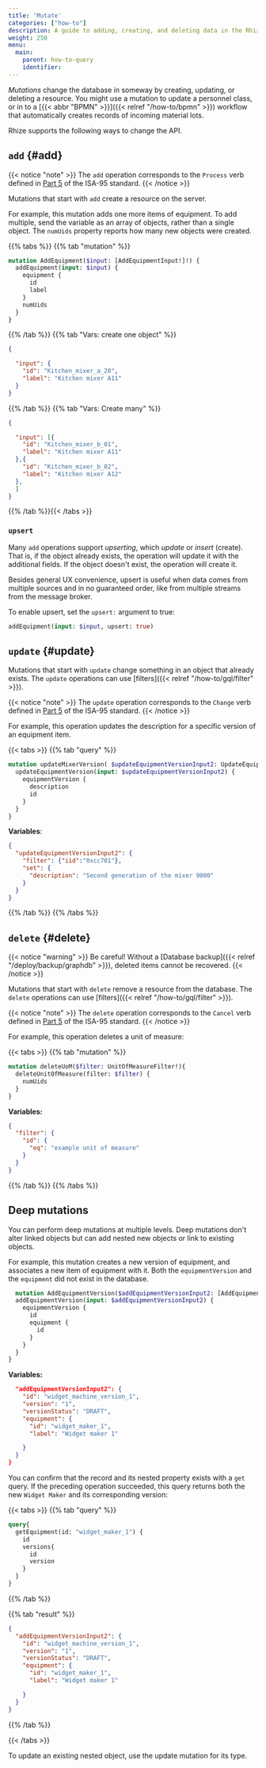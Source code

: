 ```yaml
---
title: 'Mutate'
categories: ["how-to"]
description: A guide to adding, creating, and deleting data in the Rhize DB
weight: 250
menu:
  main:
    parent: how-to-query
    identifier:
---
```


_Mutations_ change the database in someway by creating, updating, or deleting a resource.
You might use a mutation to update a personnel class, or in to a [{{< abbr "BPMN" >}}]({{< relref "/how-to/bpmn" >}}) workflow that automatically creates records of incoming material lots.

Rhize supports the following ways to change the API.

## `add` {#add}

{{< notice "note" >}}
The `add` operation corresponds to the `Process` verb defined in [Part 5](https://www.isa.org/products/ansi-isa-95-00-05-2018-enterprise-control-system-i) of the ISA-95 standard.
{{< /notice >}}

Mutations that start with `add` create a resource on the server.

For example, this mutation adds one more items of equipment.
To add multiple, send the variable as an array of objects, rather than a single object.
The `numUids` property reports how many new objects were created.

{{% tabs %}}
{{% tab "mutation" %}}

```graphql
mutation AddEquipment($input: [AddEquipmentInput!]!) {
  addEquipment(input: $input) {
    equipment {
      id
      label
    }
    numUids
  }
}
```

{{% /tab %}}
{{% tab "Vars: create one object" %}}

```json
{

  "input": {
    "id": "Kitchen_mixer_a_20",
    "label": "Kitchen mixer A11"
  }
}
```
{{% /tab %}}
{{% tab "Vars: Create many" %}}

```json
{

  "input": [{
    "id": "Kitchen_mixer_b_01",
    "label": "Kitchen mixer A11"
  },{
    "id": "Kitchen_mixer_b_02",
    "label": "Kitchen mixer A12"
  },
  ]
}
```
{{% /tab %}}{{< /tabs >}}

### `upsert`

Many `add` operations support _upserting_, which _update_ or _insert_ (create).
That is, if the object already exists, the operation will update it with the additional fields.
If the object doesn't exist, the operation will create it.

Besides general UX convenience, upsert is useful when data comes from multiple sources and in no guaranteed order, like from multiple streams from the message broker.

To enable upsert, set the `upsert:` argument to true:

```graphql
addEquipment(input: $input, upsert: true)
```

## `update` {#update}

Mutations that start with `update` change something in an object that already exists.
The `update` operations can use [filters]({{< relref "/how-to/gql/filter" >}}).

{{< notice "note" >}}
The `update` operation corresponds to the `Change` verb defined in [Part 5](https://www.isa.org/products/ansi-isa-95-00-05-2018-enterprise-control-system-i) of the ISA-95 standard.
{{< /notice >}}

For example, this operation updates the description for a specific version of an equipment item.

{{< tabs >}}
{{% tab "query" %}}

```graphql
mutation updateMixerVersion( $updateEquipmentVersionInput2: UpdateEquipmentVersionInput!){
  updateEquipmentVersion(input: $updateEquipmentVersionInput2) {
    equipmentVersion {
      description
      id
    }
  }
}
```

**Variables**:
```json
{
  "updateEquipmentVersionInput2": {
    "filter": {"iid":"0xcc701"},
    "set": {
      "description": "Second generation of the mixer 9000"
    }
  }
}
```
{{% /tab %}}
{{% /tabs %}}

## `delete` {#delete}

{{< notice "warning" >}}
Be careful! Without a [Database backup]({{< relref "/deploy/backup/graphdb" >}}), deleted items cannot be recovered.
{{< /notice >}}


Mutations that start with `delete` remove a resource from the database.
The `delete` operations can use [filters]({{< relref "/how-to/gql/filter" >}}).


{{< notice "note" >}}
The `delete` operation corresponds to the `Cancel` verb defined in [Part 5](https://www.isa.org/products/ansi-isa-95-00-05-2018-enterprise-control-system-i) of the ISA-95 standard.
{{< /notice >}}

For example, this operation deletes a unit of measure:

{{< tabs >}}
{{% tab "mutation" %}}

```graphql
mutation deleteUoM($filter: UnitOfMeasureFilter!){
  deleteUnitOfMeasure(filter: $filter) {
    numUids
  }
}
```

**Variables:**
```json
{
  "filter": {
    "id": {
      "eq": "example unit of measure"
    }
  }
}

```
{{% /tab %}}
{{% /tabs %}}

## Deep mutations

You can perform deep mutations at multiple levels.
Deep mutations don't alter linked objects but can add nested new objects or link to existing objects.

For example, this mutation creates a new version of equipment, and associates a new item of equipment with it. Both the `equipmentVersion` and the `equipment` did not exist in the database.

```graphql
  mutation AddEquipmentVersion($addEquipmentVersionInput2: [AddEquipmentVersionInput!]!) {
  addEquipmentVersion(input: $addEquipmentVersionInput2) {
    equipmentVersion {
      id
      equipment {
        id
      }
    }
  }
}
```

**Variables:**

```json
  "addEquipmentVersionInput2": {
    "id": "widget_machine_version_1",
    "version": "1",
    "versionStatus": "DRAFT",
    "equipment": {
      "id": "widget_maker_1",
      "label": "Widget maker 1"

    }
  }
}
```

You can confirm that the record and its nested property exists with a `get` query.
If the preceding operation succeeded, this query returns both the new `Widget Maker` and
its corresponding version:

{{< tabs >}}
{{% tab "query" %}}
```graphql
query{
  getEquipment(id: "widget_maker_1") {
    id
    versions{
      id
      version
    }
  }
}
```
{{% /tab %}}


{{% tab "result" %}}

```json
{
  "addEquipmentVersionInput2": {
    "id": "widget_machine_version_1",
    "version": "1",
    "versionStatus": "DRAFT",
    "equipment": {
      "id": "widget_maker_1",
      "label": "Widget maker 1"

    }
  }
}
```

{{% /tab %}}

{{< /tabs >}}

To update an existing nested object, use the update mutation for its type.
